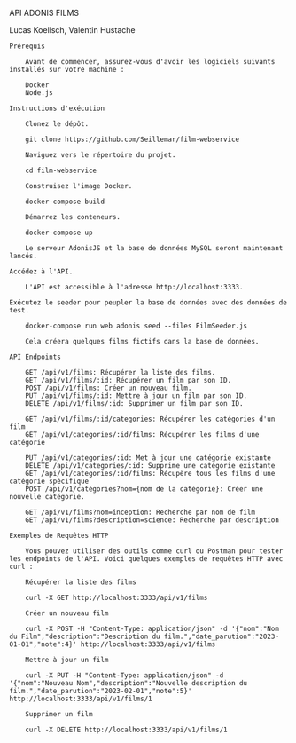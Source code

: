 API ADONIS FILMS

Lucas Koellsch, Valentin Hustache

    Prérequis

        Avant de commencer, assurez-vous d'avoir les logiciels suivants installés sur votre machine :

        Docker
        Node.js

    Instructions d'exécution

        Clonez le dépôt.

        git clone https://github.com/Seillemar/film-webservice

        Naviguez vers le répertoire du projet.

        cd film-webservice

        Construisez l'image Docker.

        docker-compose build

        Démarrez les conteneurs.

        docker-compose up

        Le serveur AdonisJS et la base de données MySQL seront maintenant lancés.

    Accédez à l'API.

        L'API est accessible à l'adresse http://localhost:3333.

    Exécutez le seeder pour peupler la base de données avec des données de test.

        docker-compose run web adonis seed --files FilmSeeder.js

        Cela créera quelques films fictifs dans la base de données.

    API Endpoints

        GET /api/v1/films: Récupérer la liste des films.
        GET /api/v1/films/:id: Récupérer un film par son ID.
        POST /api/v1/films: Créer un nouveau film.
        PUT /api/v1/films/:id: Mettre à jour un film par son ID.
        DELETE /api/v1/films/:id: Supprimer un film par son ID.

        GET /api/v1/films/:id/categories: Récupérer les catégories d'un film
        GET /api/v1/categories/:id/films: Récupérer les films d'une catégorie

        PUT /api/v1/categories/:id: Met à jour une catégorie existante
        DELETE /api/v1/categories/:id: Supprime une catégorie existante
        GET /api/v1/categories/:id/films: Récupère tous les films d'une catégorie spécifique
        POST /api/v1/catégories?nom={nom de la catégorie}: Créer une nouvelle catégorie.

        GET /api/v1/films?nom=inception: Recherche par nom de film
        GET /api/v1/films?description=science: Recherche par description

    Exemples de Requêtes HTTP

        Vous pouvez utiliser des outils comme curl ou Postman pour tester les endpoints de l'API. Voici quelques exemples de requêtes HTTP avec curl :

        Récupérer la liste des films

        curl -X GET http://localhost:3333/api/v1/films

        Créer un nouveau film

        curl -X POST -H "Content-Type: application/json" -d '{"nom":"Nom du Film","description":"Description du film.","date_parution":"2023-01-01","note":4}' http://localhost:3333/api/v1/films

        Mettre à jour un film

        curl -X PUT -H "Content-Type: application/json" -d '{"nom":"Nouveau Nom","description":"Nouvelle description du film.","date_parution":"2023-02-01","note":5}' http://localhost:3333/api/v1/films/1

        Supprimer un film

        curl -X DELETE http://localhost:3333/api/v1/films/1
